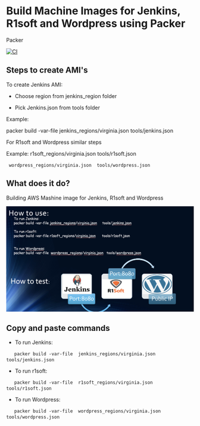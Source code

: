 
Build  Machine Images for Jenkins, R1soft and Wordpress using Packer
===========
Packer 


[![CI](https://travis-ci.org/sadsfae/ansible-elk.svg?branch=master)](https://travis-ci.org/sadsfae/ansible-elk)
## Steps to create AMI's

To create Jenkins AMI:


- Choose region from jenkins_region folder

- Pick Jenkins.json from tools folder

Example:

 packer build -var-file jenkins_regions/virginia.json        tools/jenkins.json

For R1soft and Wordpress similar steps

Example:
     r1soft_regions/virginia.json         tools/r1soft.json

                                 
     wordpress_regions/virginia.json  tools/wordpress.json



## What does it do?
Building AWS Mashine image for Jenkins, R1soft and Wordpress 

![packer](/image/uses.png?raw=true "Click Discover")


## Copy and paste commands 
* To run Jenkins:
```
   packer build -var-file  jenkins_regions/virginia.json  tools/jenkins.json
```   
* To run r1soft:
```
   packer build -var-file  r1soft_regions/virginia.json  tools/r1soft.json
```
* To run Wordpress:
```
   packer build -var-file  wordpress_regions/virginia.json  tools/wordpress.json 
```


